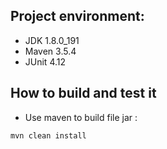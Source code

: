 ## Project environment:
- JDK 1.8.0_191
- Maven 3.5.4
- JUnit 4.12

## How to build and test it
- Use maven to build file jar : 
```
mvn clean install
```